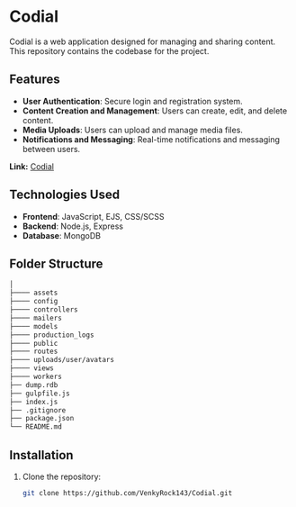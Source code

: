 # Codial

Codial is a web application designed for managing and sharing content. This repository contains the codebase for the project.

## Features

- **User Authentication**: Secure login and registration system.
- **Content Creation and Management**: Users can create, edit, and delete content.
- **Media Uploads**: Users can upload and manage media files.
- **Notifications and Messaging**: Real-time notifications and messaging between users.

**Link:** [Codial](https://codial-qtar.onrender.com)

## Technologies Used

- **Frontend**: JavaScript, EJS, CSS/SCSS
- **Backend**: Node.js, Express
- **Database**: MongoDB

## Folder Structure

```sh
│
├──── assets
├──── config
├──── controllers
├──── mailers
├──── models
├──── production_logs
├──── public
├──── routes
├──── uploads/user/avatars
├──── views
├──── workers
├── dump.rdb
├── gulpfile.js
├── index.js
├── .gitignore
├── package.json
└── README.md
```

## Installation

1. Clone the repository:
   ```sh
   git clone https://github.com/VenkyRock143/Codial.git

